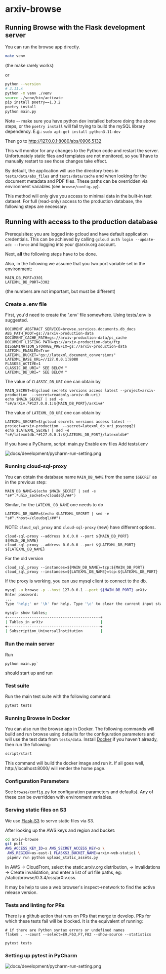 # arxiv-browse

## Running Browse with the Flask development server

You can run the browse app directly.

```bash
make venv
````

(the make rarely works)

or 

```bash
python --version
# 3.11.x
python -m venv ./venv
source ./venv/bin/activate
pip install poetry==1.3.2
poetry install
python main.py
```
Note -- make sure you have python dev installed befoore doing the above steps, or the `poetry install` will fail trying to build the mySQL library dependency. E.g.: `sudo apt-get install python3.11-dev`

Then go to http://127.0.0.1:8080/abs/0906.5132

This will monitor for any changes to the Python code and restart the server.
Unfortunately static files and templates are not monitored, so you'll have to
manually restart to see those changes take effect.

By default, the application will use the directory trees in
`tests/data/abs_files` and `tests/data/cache` and when looking for the document
metadata and PDF files. These paths can be overridden via environment variables
(see `browse/config.py`).

This method will only give you access to minimal data in the built-in test
dataset. For full (read-only) access to the production database, the following
steps are necessary:

## Running with access to the production database

Prerequisites:
you are logged into gcloud and have default application credentials. This
can be achieved by calling `gcloud auth login --update-adc --force` and
logging into your @arxiv.org account.

Next, **all** the following steps have to be done.

Also, in the following we assume that you two port variable set in the environment:
```
MAIN_DB_PORT=3301
LATEXML_DB_PORT=3302
```
(the numbers are not important, but must be different)

### Create a .env file

First, you'd need to create the '.env' file somewhere. Using tests/.env is suggested.

```
DOCUMENT_ABSTRACT_SERVICE=browse.services.documents.db_docs
ABS_PATH_ROOT=gs://arxiv-production-data
DOCUMENT_CACHE_PATH=gs://arxiv-production-data/ps_cache
DOCUMENT_LISTING_PATH=gs://arxiv-production-data/ftp
DISSEMINATION_STORAGE_PREFIX=gs://arxiv-production-data
LATEXML_ENABLED=True
LATEXML_BUCKET="gs://latexml_document_conversions"
LATEXML_BASE_URL=//127.0.0.1:8080
FLASKS3_ACTIVE=1
CLASSIC_DB_URI=" SEE BELOW "
LATEXML_DB_URI=" SEE BELOW "
```

The value of `CLASSIC_DB_URI` one can obtain by
```
MAIN_SECRET=$(gcloud secrets versions access latest --project=arxiv-production  --secret=readonly-arxiv-db-uri)
echo $MAIN_SECRET | sed -e "s#/arXiv.*#127.0.0.1:${MAIN_DB_PORT}/arXiv#"
```

The value of `LATEXML_DB_URI` one can obtain by
```
LATEXML_SECRET=$(gcloud secrets versions access latest --project=arxiv-production  --secret=latexml_db_uri_psycopg2)
echo $LATEXML_SECRET | sed -e "s#/latexmldb.*#127.0.0.1:${LATEXML_DB_PORT}/latexmldb#"
```




If you have a PyCharm,
script: main.py
Enable env files
   Add tests/.env

![docs/development/pycharm-run-setting.png](docs/development/pycharm-run-setting.png)


### Running cloud-sql-proxy

You can obtain the database name `MAIN_DB_NAME` from the same `$SECRET` as in the previous step:
```
MAIN_DB_NAME=$(echo $MAIN_SECRET | sed -e "s#^.*unix_socket=/cloudsql/##")
```

Similar, for the `LATEXML_DB_NAME` one needs to do
```
LATEXML_DB_NAME=$(echo $LATEXML_SECRET | sed -e "s#^.*host=/cloudsql/##")
```


NOTE: `cloud_sql_proxy` and `cloud-sql-proxy` (new) have different options.

```
cloud-sql-proxy --address 0.0.0.0 --port ${MAIN_DB_PORT} ${MAIN_DB_NAME}
cloud-sql-proxy --address 0.0.0.0 --port ${LATEXML_DB_PORT} ${LATEXML_DB_NAME}
```

For the old version
```
cloud_sql_proxy --instances=${MAIN_DB_NAME}=tcp:${MAIN_DB_PORT}
cloud_sql_proxy --instances=${LATEXML_DB_NAME}=tcp:${LATEXML_DB_PORT}
```


If the proxy is working, you can use mysql client to connect to the db.

```bash
mysql -u browse -p --host 127.0.0.1 --port ${MAIN_DB_PORT} arXiv
Enter password: 
...
Type 'help;' or '\h' for help. Type '\c' to clear the current input statement.

mysql> show tables;
+------------------------------------------+
| Tables_in_arXiv                          |
+------------------------------------------+
| Subscription_UniversalInstitution        |
````

### Run the main server

Run
```
python main.py`
```
should start up and run 


### Test suite

Run the main test suite with the following command:

```bash
pytest tests
```

### Running Browse in Docker
You can also run the browse app in Docker. The following commands will build and
run browse using defaults for the configuration parameters and will use the test
data from `tests/data`. Install [Docker](https://docs.docker.com/get-docker/) if
you haven't already, then run the following:

```bash
script/start
```

This command will build the docker image and run it. If all goes well,
http://localhost:8000/ will render the home page.

### Configuration Parameters

See `browse/config.py` for configuration parameters and defaults). Any of these
can be overridden with environment variables.

### Serving static files on S3

We use [Flask-S3](https://flask-s3.readthedocs.io/en/latest/) to serve static
files via S3.

After looking up the AWS keys and region and bucket:
```bash
cd arxiv-browse
git pull
AWS_ACCESS_KEY_ID=x AWS_SECRET_ACCESS_KEY=x \
 AWS_REGION=us-east-1 FLASKS3_BUCKET_NAME=arxiv-web-static1 \
 pipenv run python upload_static_assets.py
```

In AWS -> CloudFront, select the static.arxiv.org distribution, -> Invalidations -> Create invalidation,
and enter a list of url file paths, eg: /static/browse/0.3.4/css/arXiv.css.

It may be help to use a web browser's inspect->network to find the active release version.

### Tests and linting for PRs
There is a github action that runs on PRs that merge to develop. PRs for which
these tests fail will be blocked. It is the equivalent of running:

```
# if there are Python syntax errors or undefined names
flake8 . --count --select=E9,F63,F7,F82 --show-source --statistics

pytest tests
```

### Setting up pytest in PyCharm

![docs/development/pycharm-run-setting.png](docs/development/pycharm-pytest.png)


